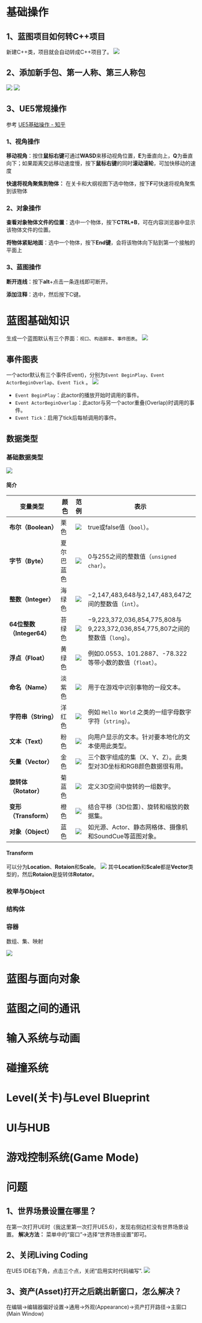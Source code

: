 # 基础操作
## 1、蓝图项目如何转C++项目
新建C++类，项目就会自动转成C++项目了。
![](img/Pasted%20image%2020250914100321.png)
## 2、添加新手包、第一人称、第三人称包
![](img/Pasted%20image%2020250914101354.png)
![](img/Pasted%20image%2020250914101416.png)
## 3、UE5常规操作
参考
[UE5基础操作 - 知乎](https://zhuanlan.zhihu.com/p/657126353)
### 1、视角操作

**移动视角**：按住**鼠标右键**可通过**WASD**来移动视角位置，**E**为垂直向上，**Q**为垂直向下；如果距离交远移动速度慢，按下**鼠标右键**的同时**滚动滚轮**，可加快移动的速度

**快速将视角聚焦到物体：** 在关卡和大纲视图下选中物体，按下**F**可快速将视角聚焦到该物体
### 2、对象操作

**查看对象物体文件的位置**：选中一个物体，按下**CTRL+B**，可在内容浏览器中显示该物体文件的位置。

**将物体紧贴地面**：选中一个物体，按下**End键**，会将该物体向下贴到第一个接触的平面上

### 3、蓝图操作

**断开连线**：按下**alt**+点击一条连线即可断开。

**添加注释**：选中，然后按下C键。
# 蓝图基础知识
生成一个蓝图默认有三个界面：`视口`、`构造脚本`、`事件图表`。
![](img/Pasted%20image%2020250922162950.png)

## 事件图表
一个actor默认有三个事件(Event)，分别为`Event BeginPlay`、`Event ActorBeginOverlap`、`Event Tick` 。
![](img/Pasted%20image%2020250922162129.png)
- `Event BeginPlay`：此actor的播放开始时调用的事件。
- `Event ActorBeginOverlap`：此actor与另一个actor重叠(Overlap)时调用的事件。
- `Event Tick`：启用了tick后每帧调用的事件。

## 数据类型

### 基础数据类型

![](img/Pasted%20image%2020250929143146.png)
#### 简介

| 变量类型                 | 颜色    | 范例                                                                                                                                   | 表示                                                                  |
| -------------------- | ----- | ------------------------------------------------------------------------------------------------------------------------------------ | ------------------------------------------------------------------- |
| **布尔（Boolean）**      | 栗色    | ![](https://d1iv7db44yhgxn.cloudfront.net/documentation/images/f111d278-e8b4-4ca9-9eb2-659d6e2bb4b0/redwire.png)                     | true或false值（`bool`）。                                                |
| **字节（Byte）**         | 夏尔巴蓝色 | ![](https://d1iv7db44yhgxn.cloudfront.net/documentation/images/d126e7e3-4ccd-4658-8050-726aacf69ade/get-byte-variable-icon.png)      | 0与255之间的整数值（`unsigned char`）。                                       |
| **整数（Integer）**      | 海绿色   | ![](https://d1iv7db44yhgxn.cloudfront.net/documentation/images/ef633ada-e995-45a2-bfb3-45122b4acd43/cyanwire.png)                    | −2,147,483,648与2,147,483,647之间的整数值（`int`）。                          |
| **64位整数（Integer64）** | 苔绿色   | ![](https://d1iv7db44yhgxn.cloudfront.net/documentation/images/f922826a-6383-4647-be55-9336e9cfe3e8/get-integer64-variable-icon.png) | −9,223,372,036,854,775,808与9,223,372,036,854,775,807之间的整数值（`long`）。 |
| **浮点（Float）**        | 黄绿色   | ![](https://d1iv7db44yhgxn.cloudfront.net/documentation/images/bbef53fc-9da9-42e5-bcdc-8cde6a99b52a/greenwire.png)                   | 例如0.0553、101.2887、-78.322等带小数的数值（`float`）。                          |
| **命名（Name）**         | 淡紫色   | ![](https://d1iv7db44yhgxn.cloudfront.net/documentation/images/e45ace01-7225-4be8-a2d0-1ef6b3cf916b/get-name-variable-icon.png)      | 用于在游戏中识别事物的一段文本。                                                    |
| **字符串（String）**      | 洋红色   | ![](https://d1iv7db44yhgxn.cloudfront.net/documentation/images/e7c1b819-b2d9-4581-9edf-fa2ae77c70fb/magentawire.png)                 | 例如 `Hello World` 之类的一组字母数字字符（`string`）。                             |
| **文本（Text）**         | 粉色    | ![](https://d1iv7db44yhgxn.cloudfront.net/documentation/images/3d5893d5-c9a5-4e00-8a31-0238632e6ca2/pinkwire.png)                    | 向用户显示的文本。针对要本地化的文本使用此类型。                                            |
| **矢量（Vector）**       | 金色    | ![](https://d1iv7db44yhgxn.cloudfront.net/documentation/images/5e4c00e2-0156-43bf-8c07-bd60121debe2/goldwire.png)                    | 三个数字组成的集（X、Y、Z）。此类型对3D坐标和RGB颜色数据很有用。                                |
| **旋转体（Rotator）**     | 菊蓝色   | ![](https://d1iv7db44yhgxn.cloudfront.net/documentation/images/dd5bcc68-65b5-4e26-847e-8f65147b00d8/purplewire.png)                  | 定义3D空间中旋转的一组数字。                                                     |
| **变形（Transform）**    | 橙色    | ![](https://d1iv7db44yhgxn.cloudfront.net/documentation/images/c2864573-a89e-4bc3-baad-6b45aa86d8bf/orangewire.png)                  | 结合平移（3D位置）、旋转和缩放的数据集。                                               |
| **对象（Object）**       | 蓝色    | ![](https://d1iv7db44yhgxn.cloudfront.net/documentation/images/35463b63-1d09-4b5a-8eb7-11fb68039c02/bluewire.png)                    | 如光源、Actor、静态网格体、摄像机和SoundCue等蓝图对象。                                  |
#### Transform
可以分为**Location**、**Rotaion**和**Scale**。
![](img/Pasted%20image%2020250929143407.png)
其中**Location**和**Scale**都是**Vector**类型的，然后**Rotaion**是旋转体**Rotator**。
### 枚举与Object

### 结构体

### 容器
数组、集、映射

![](img/Pasted%20image%2020250929150952.png)


# 蓝图与面向对象

# 蓝图之间的通讯

# 输入系统与动画

# 碰撞系统

# Level(关卡)与Level Blueprint

# UI与HUB

# 游戏控制系统(Game Mode)


# 问题
## 1、世界场景设置在哪里？
在第一次打开UE时（我这里第一次打开UE5.6），发现右侧边栏没有世界场景设置。
**解决方法：** 菜单中的“窗口”->选择“世界场景设置"即可。
## 2、关闭Living Coding
在UE5 IDE右下角，点击三个点，关闭“启用实时代码编写”.
![](img/Pasted%20image%2020250819132259.png)
## 3、资产(Asset)打开之后跳出新窗口，怎么解决？
在编辑->编辑器偏好设置->通用->外观(Appearance)->资产打开路径->主窗口(Main Window)
